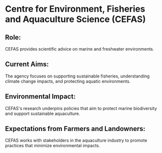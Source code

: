 # Centre for Environment, Fisheries and Aquaculture Science (CEFAS)
## Role: 
CEFAS provides scientific advice on marine and freshwater environments.
## Current Aims: 
The agency focuses on supporting sustainable fisheries, understanding climate change impacts, and protecting aquatic environments.
## Environmental Impact: 
CEFAS's research underpins policies that aim to protect marine biodiversity and support sustainable aquaculture.
## Expectations from Farmers and Landowners: 
CEFAS works with stakeholders in the aquaculture industry to promote practices that minimize environmental impacts.